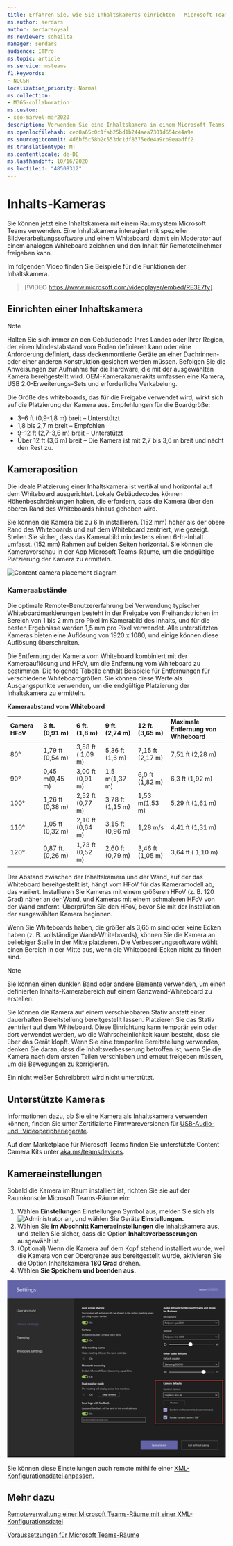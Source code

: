 ```yaml
---
title: Erfahren Sie, wie Sie Inhaltskameras einrichten – Microsoft Teams
ms.author: serdars
author: serdarsoysal
ms.reviewer: sohailta
manager: serdars
audience: ITPro
ms.topic: article
ms.service: msteams
f1.keywords:
- NOCSH
localization_priority: Normal
ms.collection:
- M365-collaboration
ms.custom:
- seo-marvel-mar2020
description: Verwenden Sie eine Inhaltskamera in einem Microsoft Teams, die mit Bildverarbeitungssoftware interagiert, damit Präsentierende auf einem analogen Whiteboard zeichnen können.
ms.openlocfilehash: ced0a65c0c1fab25bd1b244aea7301d654c44a9e
ms.sourcegitcommit: 4d6bf5c58b2c553dc1df8375ede4a9cb9eaadff2
ms.translationtype: MT
ms.contentlocale: de-DE
ms.lasthandoff: 10/16/2020
ms.locfileid: "48508312"
---
```

# <a name="content-cameras"></a>Inhalts-Kameras

Sie können jetzt eine Inhaltskamera mit einem Raumsystem Microsoft Teams verwenden. Eine Inhaltskamera interagiert mit spezieller Bildverarbeitungssoftware und einem Whiteboard, damit ein Moderator auf einem analogen Whiteboard zeichnen und den Inhalt für Remoteteilnehmer freigeben kann.

Im folgenden Video finden Sie Beispiele für die Funktionen der Inhaltskamera.

> [!VIDEO https://www.microsoft.com/videoplayer/embed/RE3E7fy]

## <a name="set-up-a-content-camera"></a>Einrichten einer Inhaltskamera

> [!NOTE]
> Halten Sie sich immer an den Gebäudecode Ihres Landes oder Ihrer Region, der einen Mindestabstand vom Boden definieren kann oder eine Anforderung definiert, dass deckenmontierte Geräte an einer Dachrinnen- oder einer anderen Konstruktion gesichert werden müssen. Befolgen Sie die Anweisungen zur Aufnahme für die Hardware, die mit der ausgewählten Kamera bereitgestellt wird. OEM-Kamerakamerakits umfassen eine Kamera, USB 2.0-Erweiterungs-Sets und erforderliche Verkabelung.

Die Größe des whiteboards, das für die Freigabe verwendet wird, wirkt sich auf die Platzierung der Kamera aus. Empfehlungen für die Boardgröße:

- 3–6 ft (0,9-1,8 m) breit – Unterstützt
- 1,8 bis 2,7 m breit – Empfohlen
- 9–12 ft (2,7-3,6 m) breit – Unterstützt
- Über 12 ft (3,6 m) breit – Die Kamera ist mit 2,7 bis 3,6 m breit und nächt den Rest zu.

## <a name="camera-location"></a>Kameraposition

Die ideale Platzierung einer Inhaltskamera ist vertikal und horizontal auf dem Whiteboard ausgerichtet. Lokale Gebäudecodes können Höhenbeschränkungen haben, die erfordern, dass die Kamera über den oberen Rand des Whiteboards hinaus gehoben wird.

Sie können die Kamera bis zu 6 In installieren. (152 mm) höher als der obere Rand des Whiteboards und auf dem Whiteboard zentriert, wie gezeigt. Stellen Sie sicher, dass das Kamerabild mindestens einen 6-In-Inhalt umfasst. (152 mm) Rahmen auf beiden Seiten horizontal. Sie können die Kameravorschau in der App Microsoft Teams-Räume, um die endgültige Platzierung der Kamera zu ermitteln.

![Content camera placement diagram](../media/Magic-whiteboard.png)

### <a name="camera-distances"></a>Kameraabstände

Die optimale Remote-Benutzererfahrung bei Verwendung typischer Whiteboardmarkierungen besteht in der Freigabe von Freihandstrichen im Bereich von 1 bis 2 mm pro Pixel im Kamerabild des Inhalts, und für die besten Ergebnisse werden 1,5 mm pro Pixel verwendet. Alle unterstützten Kameras bieten eine Auflösung von 1920 x 1080, und einige können diese Auflösung überschreiten.

Die Entfernung der Kamera vom Whiteboard kombiniert mit der Kameraauflösung und HFoV, um die Entfernung vom Whiteboard zu bestimmen. Die folgende Tabelle enthält Beispiele für Entfernungen für verschiedene Whiteboardgrößen. Sie können diese Werte als Ausgangspunkte verwenden, um die endgültige Platzierung der Inhaltskamera zu ermitteln.

**Kameraabstand vom Whiteboard**

| Camera HFoV |3 ft. (0,91 m)     | 6 ft. (1,8 m)    | 9 ft. (2,74 m)        |12 ft.  (3,65 m)         | Maximale Entfernung von Whiteboard  |
|:---         |:---               |:---                |:---                 |:---             | :--- |
| 80°         | 1,79 ft (0,54 m) | 3,58 ft ( 1,09 m)  | 5,36 ft (1,6 m)    |7,15 ft (2,17 m) |7,51 ft (2,28 m) |
| 90°         | 0,45 m(0,45 m) | 3,00 ft (0,91 m)   | 1,5 m(1,37 m)    |6,0 ft (1,82 m)    |6,3 ft (1,92 m) |
| 100°        | 1,26 ft (0,38 m)| 2,52 ft (0,77 m)   | 3,78 ft (1,15 m)   |1,53 m(1,53 m)   |5,29 ft (1,61 m) |
| 110°        | 1,05 ft (0,32 m)| 2,10 ft (0,64 m)   | 3,15 ft (0,96 m)   |1,28 m/s    |4,41 ft (1,31 m) |
| 120°        | 0,87 ft. (0,26 m)| 1,73 ft (0,52 m)   | 2,60 ft (0,79 m)   |3,46 ft (1,05 m)   |3,64 ft ( 1,10 m) |
|             |               |                  |                  |        |                    |                  |

Der Abstand zwischen der Inhaltskamera und der Wand, auf der das Whiteboard bereitgestellt ist, hängt vom HFoV für das Kameramodell ab, das variiert. Installieren Sie Kameras mit einem größeren HFoV (z. B. 120 Grad) näher an der Wand, und Kameras mit einem schmaleren HFoV von der Wand entfernt. Überprüfen Sie den HFoV, bevor Sie mit der Installation der ausgewählten Kamera beginnen.

Wenn Sie Whiteboards haben, die größer als 3,65 m sind oder keine Ecken haben (z. B. vollständige Wand-Whiteboards), können Sie die Kamera an beliebiger Stelle in der Mitte platzieren. Die Verbesserungssoftware wählt einen Bereich in der Mitte aus, wenn die Whiteboard-Ecken nicht zu finden sind.

> [!NOTE]
> Sie können einen dunklen Band oder andere Elemente verwenden, um einen definierten Inhalts-Kamerabereich auf einem Ganzwand-Whiteboard zu erstellen.
>
> Sie können die Kamera auf einem verschiebbaren Stativ anstatt einer dauerhaften Bereitstellung bereitgestellt lassen. Platzieren Sie das Stativ zentriert auf dem Whiteboard. Diese Einrichtung kann temporär sein oder dort verwendet werden, wo die Wahrscheinlichkeit kaum besteht, dass sie über das Gerät klopft. Wenn Sie eine temporäre Bereitstellung verwenden, denken Sie daran, dass die Inhaltsverbesserung betroffen ist, wenn Sie die Kamera nach dem ersten Teilen verschieben und erneut freigeben müssen, um die Bewegungen zu korrigieren.
>
> Ein nicht weißer Schreibbrett wird nicht unterstützt.

## <a name="supported-cameras"></a>Unterstützte Kameras

Informationen dazu, ob Sie eine Kamera als Inhaltskamera verwenden können, finden Sie unter Zertifizierte Firmwareversionen für [USB-Audio- und -Videoperipheriegeräte](requirements.md#certified-firmware-versions-for-usb-audio-and-video-peripherals).

Auf dem Marketplace für Microsoft Teams finden Sie unterstützte Content Camera Kits unter [aka.ms/teamsdevices](https://aka.ms/teamsdevices).

## <a name="camera-settings"></a>Kameraeinstellungen

Sobald die Kamera im Raum installiert ist, richten Sie sie auf der Raumkonsole Microsoft Teams-Räume ein:

1. Wählen **Einstellungen** Einstellungen Symbol aus, melden Sie sich als ![ Administrator ](../media/70f1b43f-16d6-4172-9139-71d845c4ed5c.png) an, und wählen Sie Geräte **Einstellungen.**
2. Wählen Sie **im Abschnitt Kameraeinstellungen** die Inhaltskamera aus, und stellen Sie sicher, dass die Option **Inhaltsverbesserungen** ausgewählt ist.
3. (Optional) Wenn die Kamera auf dem Kopf stehend installiert wurde, weil die Kamera von der Obergrenze aus bereitgestellt wurde, aktivieren Sie die Option Inhaltskamera **180 Grad** drehen.
4. Wählen **Sie Speichern und beenden aus.**

![Einrichtung der Inhaltskamera](../media/content-camera.png)

Sie können diese Einstellungen auch remote mithilfe einer [XML-Konfigurationsdatei anpassen.](xml-config-file.md)

## <a name="see-also"></a>Mehr dazu

[Remoteverwaltung einer Microsoft Teams-Räume mit einer XML-Konfigurationsdatei](xml-config-file.md)

[Voraussetzungen für Microsoft Teams-Räume](requirements.md)


